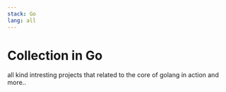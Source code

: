 ```yaml
---
stack: Go
lang: all
---
```


# Collection in Go
all kind intresting projects that related to the core of golang in action and more..